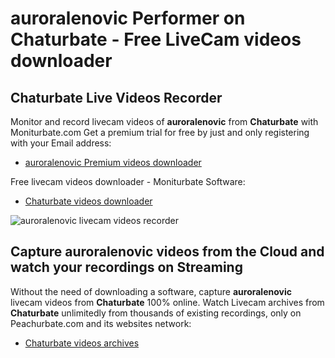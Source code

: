 # auroralenovic Performer on Chaturbate - Free LiveCam videos downloader

## Chaturbate Live Videos Recorder

Monitor and record livecam videos of **auroralenovic** from **Chaturbate** with Moniturbate.com
Get a premium trial for free by just and only registering with your Email address:
* [auroralenovic Premium videos downloader](https://moniturbate.com/request-demo-licence-key.html)

Free livecam videos downloader - Moniturbate Software:
* [Chaturbate videos downloader](https://moniturbate.com/moniturbate-download-software.html)

![auroralenovic livecam videos recorder](https://peachurnet.com/templates/moniturbate-software.png)


## Capture auroralenovic videos from the Cloud and watch your recordings on Streaming

Without the need of downloading a software, capture **auroralenovic** livecam videos from **Chaturbate** 100% online.
Watch Livecam archives from **Chaturbate** unlimitedly from thousands of existing recordings, only on Peachurbate.com and its websites network:
* [Chaturbate videos archives](https://peachurnet.com/)